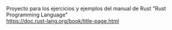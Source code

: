 Proyecto para los ejercicios y ejemplos del manual de Rust "Rust Programming Language"  
https://doc.rust-lang.org/book/title-page.html
